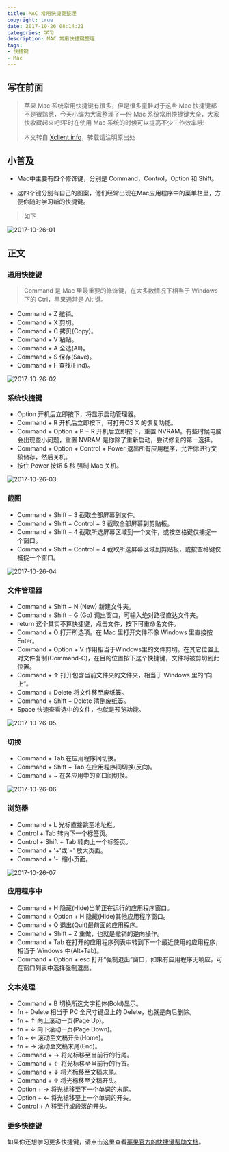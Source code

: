 ```yaml
---
title: MAC 常用快捷键整理
copyright: true
date: 2017-10-26 08:14:21
categories: 学习
description: MAC 常用快捷键整理
tags: 
- 快捷键 
- Mac
---
```


## 写在前面
> 苹果 Mac 系统常用快捷键有很多，但是很多童鞋对于这些 Mac 快捷键都不是很熟悉，今天小编为大家整理了一份 Mac 系统常用快捷键大全，大家快收藏起来吧!平时在使用 Mac 系统的时候可以提高不少工作效率哦!
> 
> 本文转自 [Xclient.info](http://xclient.info/a/36952668-9577-8ec9-4412-111ae375fde7.html?_=905734269077aa284ba54b095a93d187)，转载请注明原出处

## 小普及
* Mac中主要有四个修饰键，分别是 Command，Control，Option 和 Shift。

* 这四个键分别有自己的图案，他们经常出现在Mac应用程序中的菜单栏里，方便你随时学习新的快捷键。

> 如下

![2017-10-26-01](http://ovefvi4g3.bkt.clouddn.com//2017-10-26-01.png)

## 正文
### 通用快捷键
> Command 是 Mac 里最重要的修饰键，在大多数情况下相当于 Windows 下的 Ctrl，黑果通常是 Alt 键。

* Command + Z 撤销。
* Command + X 剪切。
* Command + C 拷贝(Copy)。
* Command + V 粘贴。
* Command + A 全选(All)。
* Command + S 保存(Save)。
* Command + F 查找(Find)。

![2017-10-26-02](http://ovefvi4g3.bkt.clouddn.com//2017-10-26-02.png)

### 系统快捷键
* Option 开机后立即按下，将显示启动管理器。
* Command + R 开机后立即按下，可打开OS X 的恢复功能。
* Command + Option + P + R 开机后立即按下，重置 NVRAM。有些时候电脑会出现些小问题，重置 NVRAM 是你除了重新启动，尝试修复的第一选择。
* Command + Option + Control + Power 退出所有应用程序，允许你进行文稿储存，然后关机。
* 按住 Power 按钮 5 秒 强制 Mac 关机。

![2017-10-26-03](http://ovefvi4g3.bkt.clouddn.com//2017-10-26-03.png)

### 截图
* Command + Shift + 3 截取全部屏幕到文件。
* Command + Shift + Control + 3 截取全部屏幕到剪贴板。
* Command + Shift + 4 截取所选屏幕区域到一个文件，或按空格键仅捕捉一个窗口。
* Command + Shift + Control + 4 截取所选屏幕区域到剪贴板，或按空格键仅捕捉一个窗口。

![2017-10-26-04](http://ovefvi4g3.bkt.clouddn.com//2017-10-26-04.png)

### 文件管理器
* Command + Shift + N (New) 新建文件夹。
* Command + Shift + G (Go) 调出窗口，可输入绝对路径直达文件夹。
* return 这个其实不算快捷键，点击文件，按下可重命名文件。
* Command + O 打开所选项。在 Mac 里打开文件不像 Windows 里直接按 Enter。
* Command + Option + V 作用相当于Windows里的文件剪切。在其它位置上对文件复制(Command-C)，在目的位置按下这个快捷键，文件将被剪切到此位置。
* Command + ↑ 打开包含当前文件夹的文件夹，相当于 Windows 里的“向上”。
* Command + Delete 将文件移至废纸篓。
* Command + Shift + Delete 清倒废纸篓。
* Space 快速查看选中的文件，也就是预览功能。

![2017-10-26-05](http://ovefvi4g3.bkt.clouddn.com//2017-10-26-05.png)

### 切换
* Command + Tab 在应用程序间切换。
* Command + Shift + Tab 在应用程序间切换(反向)。
* Command + ~ 在各应用中的窗口间切换。

![2017-10-26-06](http://ovefvi4g3.bkt.clouddn.com//2017-10-26-06.png)

### 浏览器
* Command + L 光标直接跳至地址栏。
* Control + Tab 转向下一个标签页。
* Control + Shift + Tab 转向上一个标签页。
* Command + '+'或'=' 放大页面。
* Command + '-' 缩小页面。

![2017-10-26-07](http://ovefvi4g3.bkt.clouddn.com//2017-10-26-07.png)

### 应用程序中
* Command + H 隐藏(Hide)当前正在运行的应用程序窗口。
* Command + Option + H 隐藏(Hide)其他应用程序窗口。
* Command + Q 退出(Quit)最前面的应用程序。
* Command + Shift + Z 重做，也就是撤销的逆向操作。
* Command + Tab 在打开的应用程序列表中转到下一个最近使用的应用程序，相当于 Windows 中(Alt+Tab)。
* Command + Option + esc 打开“强制退出”窗口，如果有应用程序无响应，可在窗口列表中选择强制退出。

### 文本处理
* Command + B 切换所选文字粗体(Bold)显示。
* fn + Delete 相当于 PC 全尺寸键盘上的 Delete，也就是向后删除。
* fn + ↑ 向上滚动一页(Page Up)。
* fn + ↓ 向下滚动一页(Page Down)。
* fn + ← 滚动至文稿开头(Home)。
* fn + → 滚动至文稿末尾(End)。
* Command + → 将光标移至当前行的行尾。
* Command + ← 将光标移至当前行的行首。
* Command + ↓ 将光标移至文稿末尾。
* Command + ↑ 将光标移至文稿开头。
* Option + → 将光标移至下一个单词的末尾。
* Option + ← 将光标移至上一个单词的开头。
* Control + A 移至行或段落的开头。

### 更多快捷键
如果你还想学习更多快捷键，请点击这里查看[苹果官方的快捷键帮助文档](https://support.apple.com/zh-cn/HT201236)。


